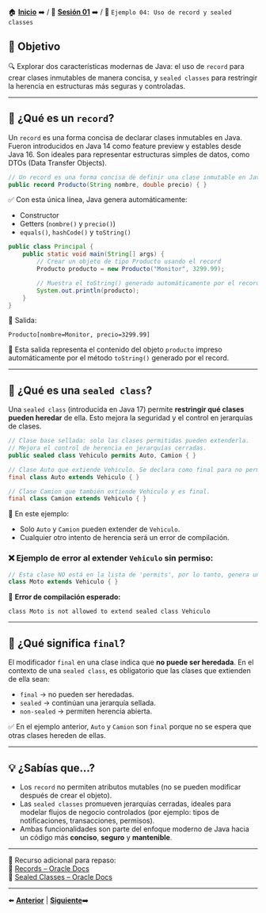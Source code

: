 🏠 [**Inicio**](../../Readme.md) ➡️ / 📖 [**Sesión 01**](../Readme.md) ➡️ / 📝 `Ejemplo 04: Uso de record y sealed classes`

## 🎯 Objetivo

🔍 Explorar dos características modernas de Java: el uso de `record` para crear clases inmutables de manera concisa, y `sealed classes` para restringir la herencia en estructuras más seguras y controladas.

---

## 📌 ¿Qué es un `record`?

Un `record` es una forma concisa de declarar clases inmutables en Java. Fueron introducidos en Java 14 como feature preview y estables desde Java 16. Son ideales para representar estructuras simples de datos, como DTOs (Data Transfer Objects).

```java
// Un record es una forma concisa de definir una clase inmutable en Java.
public record Producto(String nombre, double precio) { }
```

✅ Con esta única línea, Java genera automáticamente:
- Constructor
- Getters (`nombre()` y `precio()`)
- `equals()`, `hashCode()` y `toString()`

```java
public class Principal {
    public static void main(String[] args) {
        // Crear un objeto de tipo Producto usando el record
        Producto producto = new Producto("Monitor", 3299.99);

        // Muestra el toString() generado automáticamente por el record.
        System.out.println(producto);
    }
}
```

🧠 Salida:
```
Producto[nombre=Monitor, precio=3299.99]
```

📝 Esta salida representa el contenido del objeto `producto` impreso automáticamente por el método `toString()` generado por el record.

---

## 📌 ¿Qué es una `sealed class`?

Una `sealed class` (introducida en Java 17) permite **restringir qué clases pueden heredar** de ella. Esto mejora la seguridad y el control en jerarquías de clases.

```java
// Clase base sellada: solo las clases permitidas pueden extenderla.
// Mejora el control de herencia en jerarquías cerradas.
public sealed class Vehiculo permits Auto, Camion { }

// Clase Auto que extiende Vehiculo. Se declara como final para no permitir más herencia.
final class Auto extends Vehiculo { }

// Clase Camion que también extiende Vehiculo y es final.
final class Camion extends Vehiculo { }
```

📌 En este ejemplo:
- Solo `Auto` y `Camion` pueden extender de `Vehiculo`.
- Cualquier otro intento de herencia será un error de compilación.

### ❌ Ejemplo de error al extender `Vehiculo` sin permiso:

```java
// Esta clase NO está en la lista de 'permits', por lo tanto, genera un error.
class Moto extends Vehiculo { }
```

🛑 **Error de compilación esperado:**
```
class Moto is not allowed to extend sealed class Vehiculo
```
---

## 📌 ¿Qué significa `final`?

El modificador `final` en una clase indica que **no puede ser heredada**. En el contexto de una `sealed class`, es obligatorio que las clases que extienden de ella sean:

- `final` → no pueden ser heredadas.
- `sealed` → continúan una jerarquía sellada.
- `non-sealed` → permiten herencia abierta.

✅ En el ejemplo anterior, `Auto` y `Camion` son `final` porque no se espera que otras clases hereden de ellas.

---

## 💡 ¿Sabías que...?  
- Los `record` no permiten atributos mutables (no se pueden modificar después de crear el objeto).
- Las `sealed classes` promueven jerarquías cerradas, ideales para modelar flujos de negocio controlados (por ejemplo: tipos de notificaciones, transacciones, permisos).
- Ambas funcionalidades son parte del enfoque moderno de Java hacia un código más **conciso**, **seguro** y **mantenible**.

---

📘 Recurso adicional para repaso:  
🔗 [Records – Oracle Docs](https://docs.oracle.com/en/java/javase/17/language/records.html)  
🔗 [Sealed Classes – Oracle Docs](https://docs.oracle.com/en/java/javase/17/language/sealed-classes-and-interfaces.html)

---

⬅️ [**Anterior**](../Reto-03/Readme.md) | [**Siguiente**](../Reto-02/Readme.md)➡️